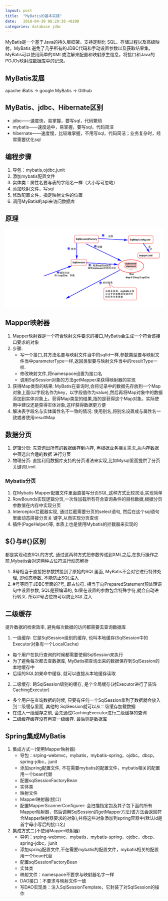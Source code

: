 ```yaml
---
layout: post
title:  "MyBatis的基本实践"
date:   2018-04-30 08:20:30 +0200
categories: database jdbc
---
```


MyBatis是一个基于Java的持久层框架。支持定制化 SQL、存储过程以及高级映射。MyBatis 避免了几乎所有的JDBC代码和手动设置参数以及获取结果集。MyBatis可以使用简单的XML或注解来配置和映射原生信息，将接口和Java的POJOs映射成数据库中的记录。

## MyBatis发展
apache iBatis -> google MyBatis -> Github

## MyBatis、jdbc、Hibernate区别
* jdbc——速度快，易掌握，要写sql，代码繁琐
* mybatis——速度适中，易掌握，要写sql，代码简洁
* hibernate——速度慢，比较难掌握，不用写sql，代码简洁；业务复杂时，经常需要优化sql

## 编程步骤
1. 导包：mybatis,ojdbc,junit
2. 添加mybatis配置文件
3. 实体类：属性名要与表的字段名一样（大小写可忽略）
4. 添加映射文件，写sql
5. 修改配置文件，指定映射文件的位置
7. 调用MyBatis的api来访问数据库

## 原理
<img src= "/assets/files/mybatis_principle.jpg" alt="加载错误" title="MyBatis原理" />

## Mapper映射器
1. Mapper映射器是一个符合映射文件要求的接口,MyBatis会生成一个符合该接口要求的对象
2. 步骤:
    * 写一个接口,其方法名要与映射文件当中的sqlId一样,参数类型要与映射文件当中parameterType一样,返回类型要与映射文件当中的resultType一样.
    * 修改映射文件,将namespace设置为接口名
    * 调用SqlSession对象的方法getMapper来获得映射器的实现
3. 获得Map类型的结果: MyBatis在查询时,会将记录中的数据先存放到一个Map对象上面(以字段名作为key，以字段值作为value),然后再将Map对象中的数据添加到实体对象上。获得Map类型的结果,指的是获得这个Map对象。实际使用中建议还是获得实体对象,这样获得数据更方便
4. 解决表字段名与实体属性名不一致的情况: 使用别名,将别名设置成与属性名一致或者使用resultMap


## 数据分页
1. 逻辑分页: 先查询出所有的数据缓存到内存, 再根据业务相关需求,从内存数据中筛选出合适的数据
进行分页
2. 物理分页: 直接利用数据库支持的分页语法来实现,比如Mysql里面提供了分页关键词Limit

### Mybatis分页
1. 在Mybatis Mapper配置文件里面直接写分页SQL,这种方式比较灵活,实现简单
2. RowBounds实现逻辑分页,一次性加载所有符合查询条件的目标数据,根据分页参数值在内存中实现分页
3. Interceptor拦截器实现, 通过拦截需要分页的select语句, 然后在这个sql语句里面动态拼接分页关
键字,从而实现分页查询
4. 插件(PageHelper)等, 本质上也是使用Mybatis的拦截器来实现的

## ${}与#{}区别
都是实现动态SQL的方式, 通过这两种方式把参数传递到XML之后,在执行操作之前,Mybatis会对这两种占位符进行动态解析
1. $号相当于直接把参数拼接到了原始的SQL里面, MyBatis不会对它进行特殊处理, 即动态参数, 不能防止SQL注入
2. #号等同于JDBC里面的?号, 即占位符. 相当于向PreparedStatement预处理语句中设置参数, SQL是预编译的, 如果在设置的参数包含特殊字符,就会自动进行转义. 所以#号占位符可以防止SQL注入

## 二级缓存
提升数据的检索效率, 避免每次数据的访问都需要去查询数据库
1. 一级缓存: 它是SqlSession级别的缓存, 也叫本地缓存(SqlSession中的Executor对象有一个LocalCache)
* 每个用户在执行查询的时候都需要使用SqlSession来执行
* 为了避免每次都去查数据库, MyBatis把查询出来的数据保存到SqlSession的本地缓存中
* 后续的SQL如果命中缓存, 就可以直接从本地缓存读取
2. 二级缓存: 跨SqlSession级别的缓存, 是个全局缓存(对Executor进行了装饰CachingExecutor)
* 多个用户在查询数据的时候, 只要有任何一个SqlSession拿到了数据就会放入到二级缓存里面, 其他的
SqlSession就可以从二级缓存加载数据
* 在进入一级缓存之前, 会先通过CachingExecutor进行二级缓存的查询
* 二级缓存缓存没有再查一级缓存. 最后则是数据库


## Spring集成MyBatis
1. 集成方式一(使用Mapper映射器)
    * 导包：srping-webmvc，mybatis，mybatis-spring，ojdbc，dbcp，spring-jdbc，junit
    * 添加spring配置文件, 不在需要mybatis的配置文件，mybatis相关的配置用一个bean代替
    * 配置sqlSessionFactoryBean
    * 实体类
    * 映射文件
    * Mapper映射器(接口)
    * 配置MapperScannerConfigurer: 会扫描指定包及其子包下面的所有Mapper映射器，然后调用SqlSession的getMapper方法(该方法会返回符合Mapper映射器要求的对象),并将这些对象添加到spring容器中(默认id是首字母小写后的接口名)
2. 集成方式二(不使用Mapper映射器)
    * 导包：srping-webmvc，mybatis，mybatis-spring，ojdbc，dbcp，spring-jdbc，junit
    * 添加spring配置文件,不在需要mybatis的配置文件，mybatis相关的配置用一个bean代替
    * 配置sqlSessionFactoryBean
    * 实体类
    * 映射文件：namespace不要求与映射器名字一样
    * DAO接口：不要求与映射文件一致
    * 写DAO实现类：注入SqlSessionTemplate，它封装了对SqlSession的操作